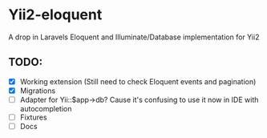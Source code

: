 # Yii2-eloquent
A drop in Laravels Eloquent and Illuminate/Database implementation for Yii2

## TODO: ##
- [x] Working extension (Still need to check Eloquent events and pagination)
- [x] Migrations
- [ ] Adapter for Yii::$app->db? Cause it's confusing to use it now in IDE with autocompletion
- [ ] Fixtures
- [ ] Docs
